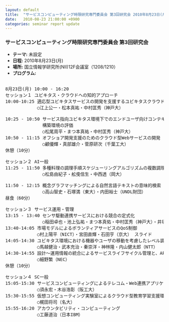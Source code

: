 ```yaml
---
layout: default
title:  "サービスコンピューティング時限研究専門委員会 第3回研究会 2010年8月23日(月)"
date:   2010-08-23 21:00:00 +0900
categories: seminar report update
---
```


### サービスコンピューティング時限研究専門委員会 第3回研究会
- __テーマ:__ 未設定
- __日程:__ 2010年8月23日(月)
- __場所:__ 国立情報学研究所(NII)12F会議室（1208/1210）
- __プログラム:__

<pre>

8月23日(月) 10:00 - 16:20
セッション１ ユビキタス・クラウドへの知的アプローチ
10:00-10:25 適応型ユビキタスサービスの開発を支援するユビキタスクラウドの提案
            ○江上公一・松本真祐・中村匡秀（神戸大）

10:25 - 10:50 サービス指向ユビキタス環境下でのエンドユーザ向けコンテキストアウェアサービス
              構築環境の評価
              ○松尾周平・まつ本真祐・中村匡秀（神戸大）
10:50 - 11:15 オフショア開発支援のためのクラウド型Webサービスの開発
              ○顧優輝・真部雄介・菅原研次（千葉工大）
休憩（10分）

セッション２ AI一般
11:25 - 11:50 多種料理の調理手順スケジューリングアルゴリズムの複数調理者への拡張
              ○松島由紀子・舩曵信生・中西透（岡大）

11:50 - 12:15 概念グラフマッチングによる自然言語テキストの意味的検索
              ○高山智史・石塚満（東大）・内田裕士（UNDL財団）
昼食（60分）

セッション３ サービス運用・管理
13:15 - 13:40 センサ駆動連携サービスにおける競合の定式化
              ○稲田卓也・池上弘祐・まつ本真佑・中村匡秀（神戸大）・井垣宏（東京工科大） スライド
13:40-14:05 市場モデルによるボランティアサービスのQoS制御
            ○村上陽平（NICT）・宮田直輝・石田亨（京大） スライド
14:05-14:30 ユビキタス環境における機器やユーザの移動を考慮したレベル調整付きサービス提供手法
            ○馬越健治・武本充治・秦崇洋・神林隆・内山健太郎（NTT）
14:30-14:55 設計～運用情報の統合によるサービスライフサイクル管理と、APaaS基盤への適用 
            ○細野繁（NEC）
休憩（10分）

セッション４ SC一般
15:05-15:30 サービスコンピューティングによるテレコム・Web連携アプリケーションのマッシュアップ
            ○須永宏・木谷浩彰（阪工大）
15:30-15:55 仮想コンピューティング実験室によるクラウド型教育学習支援環境の構築
            ○梶田将司（名大）
15:55-16:20 アカウンタビリティ・コンピューティング
            ○工藤道治（日本IBM）
</pre>

